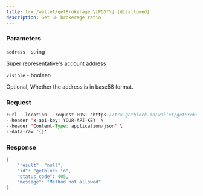 ```yaml
---
title: trx:/wallet/getBrokerage \[POST\] {disallowed}
description: Get SR brokerage ratio
---
```


### Parameters


`address` - string

Super representative's account address

`visible` - boolean

Optional, Whether the address is in base58 format.

### Request

``` java
curl --location --request POST 'https://trx.getblock.io/wallet/getBrokerage' \
--header 'x-api-key: YOUR-API-KEY' \
--header 'Content-Type: application/json' \
--data-raw '{}'
```

###  Response

``` java
{
    "result": "null",
    "id": "getblock.io",
    "status_code": 405,
    "message": "Method not allowed"
}
```

